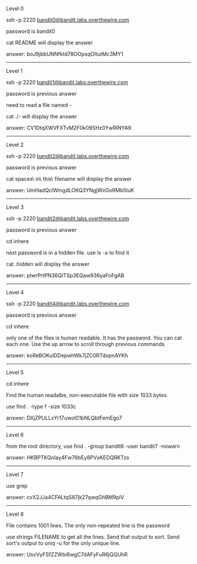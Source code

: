 Level 0

ssh -p 2220 bandit0@bandit.labs.overthewire.com

password is bandit0

cat README will display the answer

answer:  boJ9jbbUNNfktd78OOpsqOltutMc3MY1

---

Level 1

ssh -p 2220 bandit1@bandit.labs.overthewire.com

password is previous answer

need to read a file named -

cat ./-   will display the answer

answer:  CV1DtqXWVFXTvM2F0k09SHz0YwRINYA9

---

Level 2

ssh -p 2220 bandit2@bandit.labs.overthewire.com

password is previous answer

cat spaces\ in\ this\ filename will display the answer

answer:  UmHadQclWmgdLOKQ3YNgjWxGoRMb5luK

---

Level 3

ssh -p 2220 bandit2@bandit.labs.overthewire.com

password is previous answer

cd inhere

next password is in a hidden file.  use ls -a to find it

cat .hidden will display the answer

answer:  pIwrPrtPN36QITSp3EQaw936yaFoFgAB

---

Level 4

ssh -p 2220 bandit4@bandit.labs.overthewire.com

password is previous answer

cd inhere

only one of the files is human readable.  It has the password.  You can cat each one.  Use the up arrow to scroll through previous commands

answer:  koReBOKuIDDepwhWk7jZC0RTdopnAYKh

---

Level 5

cd inhere

Find the human readalbe, non-executable file with size 1033 bytes.  

use find . -type f -size 1033c 

answer:  DXjZPULLxYr17uwoI01bNLQbtFemEgo7

---

Level 6

from the root directory, use find . -group bandit6 -user bandit7 -nowarn

answer:  HKBPTKQnIay4Fw76bEy8PVxKEDQRKTzs

---

Level 7

use grep

answer:  cvX2JJa4CFALtqS87jk27qwqGhBM9plV

---

Level 8

File contains 1001 lines.  The only non-repeated line is the password

use strings FILENAME to get all the lines.  Send that output to sort.  Send sort's output to uniq -u for the only unique line.

answer:  UsvVyFSfZZWbi6wgC7dAFyFuR6jQQUhR

